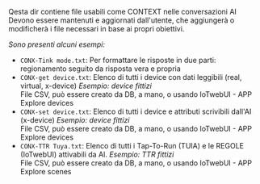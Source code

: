 Qesta dir contiene file usabili come CONTEXT nelle conversazioni AI<br>
Devono essere mantenuti e aggiornati dall'utente, che aggiungerà o modificherà i file necessari in base ai propri obiettivi.

_Sono presenti alcuni esempi:_

- `CONX-Tink mode.txt`: Per formattare le risposte in due parti: regionamento seguito da risposta vera e propria
- `CONX-get device.txt`: Elenco di tutti i device con dati leggibili (real, virtual, x-device) _Esempio: device fittizi_<br>
    File CSV, può essere creato da DB, a mano, o usando IoTwebUI - APP Explore devices
- `CONX-set device.txt`: Elenco di tutti i device e attributi scrivibili dall'AI (x-device) _Esempio: device fittizi_<br>
    File CSV, può essere creato da DB, a mano, o usando IoTwebUI - APP Explore devices
- `CONX-TTR Tuya.txt`: Elenco di tutti i Tap-To-Run (TUIA) e le REGOLE (IoTwebUI) attivabili da AI. _Esempio: TTR fittizi_ <br> 
    File CSV, può essere creato da DB, a mano, o usando IoTwebUI - APP Explore scenes
